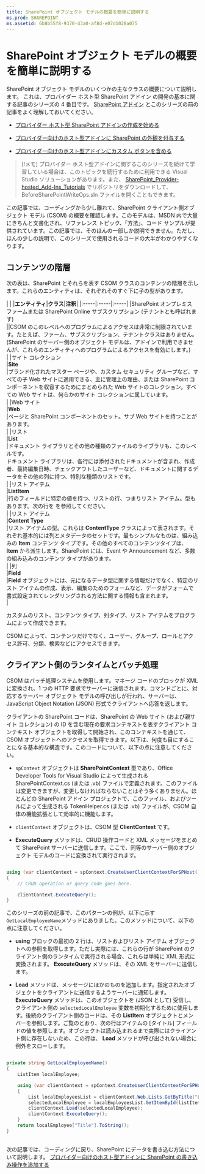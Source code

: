 ```yaml
---
title: SharePoint オブジェクト モデルの概要を簡単に説明する
ms.prod: SHAREPOINT
ms.assetid: 6b8b55f8-9370-43a0-af8d-e07d1028a075
---
```



# SharePoint オブジェクト モデルの概要を簡単に説明する
SharePoint オブジェクト モデルのいくつかの主なクラスの概要について説明します。
これは、プロバイダー ホスト型 SharePoint アドイン の開発の基本に関する記事のシリーズの 4 番目です。 [SharePoint アドイン](sharepoint-add-ins.md) とこのシリーズの前の記事をよく理解しておいてください。
  
    
    


-  [プロバイダー ホスト型 SharePoint アドインの作成を始める](get-started-creating-provider-hosted-sharepoint-add-ins.md)
    
  
-  [プロバイダー向けのホスト型アドインに SharePoint の外観を付与する](give-your-provider-hosted-add-in-the-sharepoint-look-and-feel.md)
    
  
-  [プロバイダー向けのホスト型アドインにカスタム ボタンを含める](include-a-custom-button-in-the-provider-hosted-add-in.md)
    
  

> [!メモ]
> プロバイダー ホスト型アドインに関するこのシリーズを続けて学習している場合は、このトピックを続行するために利用できる Visual Studio ソリューションがあります。また、 [SharePoint_Provider-hosted_Add-Ins_Tutorials](https://github.com/OfficeDev/SharePoint_Provider-hosted_Add-ins_Tutorials) でリポジトリをダウンロードして、BeforeSharePointWriteOps.sln ファイルを開くこともできます。
  
    
    

この記事では、コーディングから少し離れて、SharePoint クライアント側オブジェクト モデル (CSOM) の概要を確認します。このモデルは、MSDN 内で大量にきちんと文書化され、リファレンス トピック、「方法」、コード サンプルが提供されています。この記事では、そのほんの一部しか説明できません。ただし、ほんの少しの説明で、このシリーズで使用されるコードの大半がわかりやすくなります。 
## コンテンツの階層

次の表は、SharePoint とそれらを表す CSOM クラスのコンテンツの階層を示します。これらのエンティティは、それぞれそのすぐ下に子の型があります。
  
    
    

|
|
|**エンティティ**|**クラス**|**注釈**|
|:-----|:-----|:-----|
|SharePoint オンプレミス ファームまたは SharePoint Online サブスクリプション (テナントとも呼ばれます)  <br/> ||CSOM のこのレベルへのプログラムによるアクセスは非常に制限されています。たとえば、ファーム、サブスクリプション、テナントクラスはありません。(SharePoint のサーバー側のオブジェクト モデルは、アドインで利用できませんが、これらのエンティティへのプログラムによるアクセスを有効にします。)  <br/> |
|サイト コレクション  <br/> |**Site** <br/> |ブランド化されたマスター ページや、カスタム セキュリティ グループなど、すべての子 Web サイトに適用できる、主に管理上の理由、または SharePoint コンポーネントを収容するためにまとめられた Web サイトのコレクション。すべての Web サイトは、何らかのサイト コレクションに属しています。  <br/> |
|Web サイト  <br/> |**Web** <br/> |ページと SharePoint コンポーネントのセット。サブ Web サイトを持つことがあります。  <br/> |
|リスト  <br/> |**List** <br/> |ドキュメント ライブラリとその他の種類のファイルのライブラリも、このレベルです。  <br/> ドキュメント ライブラリは、各行には添付されたドキュメントが含まれ、作成者、最終編集日時、チェックアウトしたユーザーなど、ドキュメントに関するデータをその他の列に持つ、特別な種類のリストです。  <br/> |
|リスト アイテム  <br/> |**ListItem** <br/> |行のフィールドに特定の値を持つ、リストの行、つまりリスト アイテム。型もあります。次の行を を参照してください。  <br/> |
|リスト アイテム  <br/> |**Content Type** <br/> |リスト アイテムの型。これらは **ContentType** クラスによって表されます。それぞれ基本的には列とメタデータのセットです。最もシンプルなものは、組み込みの **Item** コンテンツ タイプです。その他のすべてのコンテンツタイプは、 **Item** から派生します。SharePoint には、Event や Announcement など、多数の組み込みのコンテンツ タイプがあります。 <br/> |
|列  <br/> |**Field** <br/> |**Field** オブジェクトには、元になるデータ型に関する情報だけでなく、特定のリスト アイテムの作成、表示、編集のためのフォームなど、データがフォームで書式設定されてレンダリングされる方法に関する情報も含まれます。 <br/> |
   

  
    
    
カスタムのリスト、コンテンツ タイプ、列タイプ、リスト アイテムをプログラムによって作成できます。 
  
    
    
CSOM によって、コンテンツだけでなく、ユーザー、グループ、ロールとアクセス許可、分類、検索などにアクセスできます。
  
    
    

## クライアント側のランタイムとバッチ処理
<a name="CSOMBatching"> </a>

CSOM はバッチ処理システムを使用します。マネージ コードのブロックが XML に変換され、1 つの HTTP 要求でサーバーに送信されます。コマンドごとに、対応するサーバー オブジェクト モデルの呼び出しが行われ、サーバーは、JavaScript Object Notation (JSON) 形式でクライアントへ応答を返します。 
  
    
    
クライアントの SharePoint コードは、SharePoint の Web サイト (および親サイト コレクション) の ID を含む現在の要求コンテキストを表すクライアント コンテキスト オブジェクトを取得して開始され、このコンテキストを通じて、CSOM オブジェクトへのアクセスを取得できます。以下は、何度も目にすることになる基本的な構造です。このコードについて、以下の点に注意してください。
  
    
    

-  `spContext` オブジェクトは **SharePointContext** 型であり、Office Developer Tools for Visual Studio によって生成される SharePointContext.cs (または .vb) ファイルで定義されます。このファイルは変更できますが、変更しなければならないことはそう多くありません。ほとんどの SharePoint アドイン プロジェクトで、このファイル、およびツールによって生成される TokenHelper.cs (または .vb) ファイルが、CSOM 自体の機能拡張として効率的に機能します。
    
  
-  `clientContext` オブジェクトは、CSOM 型 **ClientContext** です。
    
  
- **ExecuteQuery** メソッドは、CRUD 操作コードと XML メッセージをまとめて SharePoint サーバーに送信します。ここで、同等のサーバー側のオブジェクト モデルのコードに変換されて実行されます。
    
  



```cs

using (var clientContext = spContext.CreateUserClientContextForSPHost())
{
    // CRUD operation or query code goes here.

    clientContext.ExecuteQuery();
}
```

このシリーズの前の記事で、このパターンの例が、以下に示す  `GetLocalEmployeeName`メソッドにありました。このメソッドについて、以下の点に注意してください。
  
    
    

- **using** ブロックの最初の 2 行は、リストおよびリスト アイテム オブジェクトへの参照を取得します。ただし実際には、これらの行が SharePoint のクライアント側のランタイムで実行される場合、これらは単純に XML 形式に変換されます。 **ExecuteQuery** メソッドは、その XML をサーバーに送信します。
    
  
- **Load** メソッドは、メッセージにほかのものを追加します。指定されたオブジェクトをクライアントに送信するようサーバーに通知します。 **ExecuteQuery** メソッドは、このオブジェクトを (JSON として) 受信し、クライアント側の `selectedLocalEmployee` 変数を初期化するために使用します。後続のクライアント側のコードは、その **ListItem** オブジェクトとメンバーを参照します。ご覧のとおり、次の行はアイテムの [タイトル] フィールドの値を参照します。オブジェクトは読み込まれるまで実際にはクライアント側に存在しないため、この行は、 **Load** メソッドが呼び出されない場合に例外をスローします。
    
  



```cs

private string GetLocalEmployeeName()
{
    ListItem localEmployee;

    using (var clientContext = spContext.CreateUserClientContextForSPHost())
    {
        List localEmployeesList = clientContext.Web.Lists.GetByTitle("Local Employees");
        selectedLocalEmployee = localEmployeesList.GetItemById(listItemID);
        clientContext.Load(selectedLocalEmployee);
        clientContext.ExecuteQuery();
    }
    return localEmployee["Title"].ToString();
}
```


## 
<a name="Nextsteps"> </a>

 次の記事では、コーディングに戻り、SharePoint にデータを書き込む方法について説明します。 [プロバイダー向けのホスト型アドインに SharePoint の書き込み操作を追加する](add-sharepoint-write-operations-to-the-provider-hosted-add-in.md)
  
    
    

